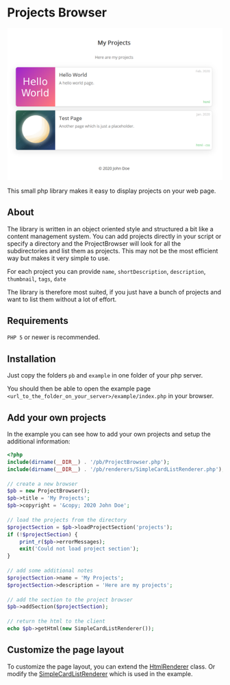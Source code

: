 # Projects Browser
![page example iamge](_images/page_example.png)

This small php library makes it easy to display projects on your web page.

## About
The library is written in an object oriented style and structured a bit like a content management system.
You can add projects directly in your script or specify a directory and the ProjectBrowser will look for all the subdirectories and list them as projects. This may not be the most efficient way but makes it very simple to use.

For each project you can provide `name`, `shortDescription`, `description`, `thumbnail`, `tags`, `date`

The library is therefore most suited, if you just have a bunch of projects and want to list them without a lot of effort.

## Requirements
`PHP 5` or newer is recommended.

## Installation
Just copy the folders `pb` and `example` in one folder of your php server.

You should then be able to open the example page `<url_to_the_folder_on_your_server>/example/index.php` in your browser.

## Add your own projects
In the example you can see how to add your own projects and setup the additional information:
```php
<?php
include(dirname(__DIR__) . '/pb/ProjectBrowser.php');
include(dirname(__DIR__) . '/pb/renderers/SimpleCardListRenderer.php');

// create a new browser
$pb = new ProjectBrowser();
$pb->title = 'My Projects';
$pb->copyright = '&copy; 2020 John Doe';

// load the projects from the directory
$projectSection = $pb->loadProjectSection('projects');
if (!$projectSection) {
    print_r($pb->errorMessages);
    exit('Could not load project section');
}

// add some additional notes
$projectSection->name = 'My Projects';
$projectSection->description = 'Here are my projects';

// add the section to the project browser
$pb->addSection($projectSection);

// return the html to the client
echo $pb->getHtml(new SimpleCardListRenderer());
```

## Customize the page layout
To customize the page layout, you can extend the [HtmlRenderer](pb/HtmlRenderer.php) class. Or modify the [SimpleCardListRenderer](pb/renderers/SimpleCardListRenderer.php) which is used in the example.
